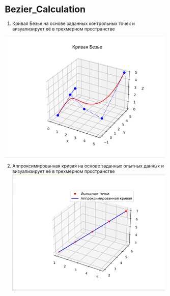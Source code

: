 # Bezier_Calculation
 
1. Кривая Безье на основе заданных контрольных точек и визуализирует её в трехмерном пространстве


![img_bezier.png](img_bezier.png)

2. Аппроксимированная кривая на основе заданных опытных данных и визуализирует её в трехмерном пространстве
![img_interpolation.png](img_interpolation_polynominal.png)